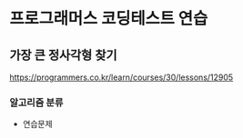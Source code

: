 # 프로그래머스 코딩테스트 연습

## 가장 큰 정사각형 찾기

<a href="https://programmers.co.kr/learn/courses/30/lessons/12905">https://programmers.co.kr/learn/courses/30/lessons/12905</a>

### 알고리즘 분류

- 연습문제
